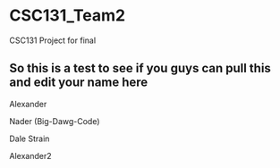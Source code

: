 # CSC131_Team2
CSC131 Project for final

So this is a test to see if you guys can pull this and edit your
name here
--------------
Alexander

Nader (Big-Dawg-Code)

Dale Strain

Alexander2
